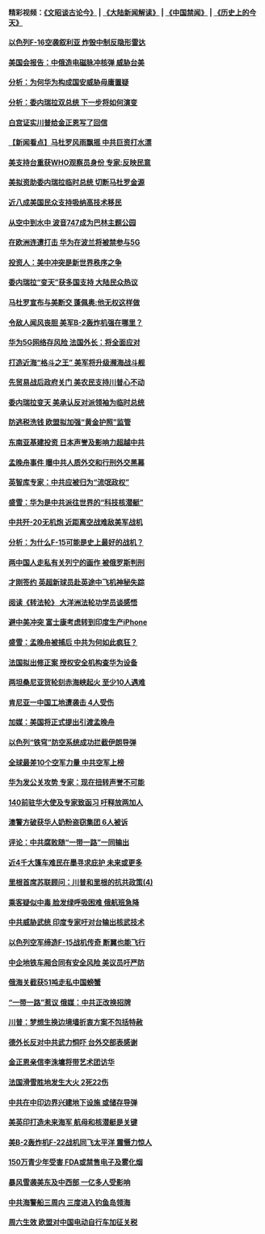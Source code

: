 #### 精彩视频：[《文昭谈古论今》](https://github.com/gfw-breaker/wenzhao/blob/master/README.md?t=01251230) | [《大陆新闻解读》](https://github.com/gfw-breaker/ntdtv-comedy/blob/master/README.md?t=01251230) | [《中国禁闻》](https://github.com/gfw-breaker/ntdtv-news/blob/master/README.md?t=01251230) | [《历史上的今天》](https://github.com/gfw-breaker/today-in-history/blob/master/README.md?t=01251230) 

#### [以色列F-16空袭叙利亚 炸毁中制反隐形雷达](../pages/nsc418/n11001407.md?t=01251230) 

#### [美国会报告：中俄造电磁脉冲核弹 威胁台美](../pages/nsc418/n11001011.md?t=01251230) 

#### [分析：为何华为构成国安威胁毋庸置疑](../pages/nsc418/n10999862.md?t=01251230) 

#### [分析：委内瑞拉双总统 下一步将如何演变](../pages/nsc418/n10999629.md?t=01251230) 

#### [白宫证实川普给金正恩写了回信](../pages/nsc418/n11000066.md?t=01251230) 

#### [【新闻看点】马杜罗风雨飘摇 中共巨资打水漂](../pages/nsc418/n10999627.md?t=01251230) 

#### [美支持台重获WHO观察员身份 专家:反映民意](../pages/nsc418/n10999901.md?t=01251230) 

#### [美拟资助委内瑞拉临时总统 切断马杜罗金源](../pages/nsc418/n10999926.md?t=01251230) 

#### [近八成美国民众支持吸纳高技术移民](../pages/nsc418/n10999709.md?t=01251230) 

#### [从空中到水中 波音747成为巴林主题公园](../pages/nsc418/n10999837.md?t=01251230) 

#### [在欧洲连遭打击 华为在波兰将被禁参与5G](../pages/nsc418/n10999590.md?t=01251230) 

#### [投资人：美中冲突是新世界秩序之争](../pages/nsc418/n10999607.md?t=01251230) 

#### [委内瑞拉“变天”获多国支持 大陆民众热议](../pages/nsc418/n10998690.md?t=01251230) 

#### [马杜罗宣布与美断交 蓬佩奥:他无权这样做](../pages/nsc418/n10997982.md?t=01251230) 

#### [令敌人闻风丧胆 美军B-2轰炸机强在哪里？](../pages/nsc418/n10998237.md?t=01251230) 

#### [华为5G网络存风险 法国外长：将全面应对](../pages/nsc418/n10997576.md?t=01251230) 

#### [打造近海“格斗之王” 美军将升级濒海战斗舰](../pages/nsc418/n10997532.md?t=01251230) 

#### [先贸易战后政府关门 美农民支持川普心不动](../pages/nsc418/n10997328.md?t=01251230) 

#### [委内瑞拉变天 美承认反对派领袖为临时总统](../pages/nsc418/n10997224.md?t=01251230) 

#### [防逃税洗钱 欧盟拟加强“黄金护照”监管](../pages/nsc418/n10997109.md?t=01251230) 

#### [东南亚基建投资 日本声誉及影响力超越中共](../pages/nsc418/n10997070.md?t=01251230) 

#### [孟晚舟事件 曝中共人质外交和行刑外交黑幕](../pages/nsc418/n10996956.md?t=01251230) 

#### [英智库专家：中共应被归为“流氓政权”](../pages/nsc418/n10996770.md?t=01251230) 

#### [盛雪：华为是中共派往世界的“科技核潜艇”](../pages/nsc418/n10994122.md?t=01251230) 

#### [中共歼-20无机炮 近距离空战难敌美军战机](../pages/nsc418/n10996027.md?t=01251230) 

#### [分析：为什么F-15可能是史上最好的战机？](../pages/nsc418/n10995667.md?t=01251230) 

#### [两中国人走私有关列宁的画作 被俄罗斯判刑](../pages/nsc418/n10992331.md?t=01251230) 

#### [才刚签约 英超新球员赴英途中飞机神秘失踪](../pages/nsc418/n10994679.md?t=01251230) 

#### [阅读《转法轮》 大洋洲法轮功学员谈感悟](../pages/nsc418/n10993844.md?t=01251230) 

#### [避中美冲突 富士康考虑转到印度生产iPhone](../pages/nsc418/n10994549.md?t=01251230) 

#### [盛雪：孟晚舟被捕后 中共为何如此疯狂？](../pages/nsc418/n10993513.md?t=01251230) 

#### [法国拟出修正案 授权安全机构查华为设备](../pages/nsc418/n10993863.md?t=01251230) 

#### [两坦桑尼亚货轮刻赤海峡起火 至少10人遇难](../pages/nsc418/n10994050.md?t=01251230) 

#### [肯尼亚一中国工地遭袭击 4人受伤](../pages/nsc418/n10993695.md?t=01251230) 

#### [加媒：美国将正式提出引渡孟晚舟](../pages/nsc418/n10993277.md?t=01251230) 

#### [以色列“铁穹”防空系统成功拦截伊朗导弹](../pages/nsc418/n10993330.md?t=01251230) 

#### [全球最差10个空军力量 中共空军上榜](../pages/nsc418/n10992493.md?t=01251230) 

#### [华为发公关攻势 专家：现在扭转声誉不可能](../pages/nsc418/n10992293.md?t=01251230) 

#### [140前驻华大使及专家致函习 吁释放两加人](../pages/nsc418/n10992390.md?t=01251230) 

#### [澳警方破获华人奶粉盗窃集团 6人被诉](../pages/nsc418/n10992238.md?t=01251230) 

#### [评论：中共腐败随“一带一路”一同输出](../pages/nsc418/n10992228.md?t=01251230) 

#### [近4千大篷车难民在墨寻求庇护 未来或更多](../pages/nsc418/n10991987.md?t=01251230) 

#### [里根首席苏联顾问：川普和里根的抗共政策(4)](../pages/nsc418/n10948163.md?t=01251230) 

#### [乘客疑似中毒 脸发绿呼吸困难 俄航班急降](../pages/nsc418/n10991551.md?t=01251230) 

#### [中共威胁武统 印度专家吁对台输出核武技术](../pages/nsc418/n10991334.md?t=01251230) 

#### [以色列空军缔造F-15战机传奇 断翼也能飞行](../pages/nsc418/n10990876.md?t=01251230) 

#### [中企地铁车厢合同有安全风险 美议员吁严防](../pages/nsc418/n10989908.md?t=01251230) 

#### [俄海关截获51吨走私中国螃蟹](../pages/nsc418/n10989902.md?t=01251230) 

#### [“一带一路”惹议 俄媒：中共正改换招牌](../pages/nsc418/n10989973.md?t=01251230) 

#### [川普：梦想生换边境墙折衷方案不包括特赦](../pages/nsc418/n10989992.md?t=01251230) 

#### [德外长反对中共武力恫吓 台外交部表感谢](../pages/nsc418/n10989626.md?t=01251230) 

#### [金正恩亲信李洙墉将带艺术团访华](../pages/nsc418/n10989769.md?t=01251230) 

#### [法国滑雪胜地发生大火 2死22伤](../pages/nsc418/n10989566.md?t=01251230) 

#### [中共在中印边界兴建地下设施 或储存导弹](../pages/nsc418/n10988979.md?t=01251230) 

#### [美英印打造未来海军 航母和核潜艇是关键](../pages/nsc418/n10940648.md?t=01251230) 

#### [美B-2轰炸机F-22战机同飞太平洋 震慑力惊人](../pages/nsc418/n10988582.md?t=01251230) 

#### [150万青少年受害 FDA或禁售电子及雾化烟](../pages/nsc418/n10988186.md?t=01251230) 

#### [暴风雪袭美东及中西部 一亿多人受影响](../pages/nsc418/n10988131.md?t=01251230) 

#### [中共海警船三周内 三度进入钓鱼岛领海](../pages/nsc418/n10987956.md?t=01251230) 

#### [周六生效 欧盟对中国电动自行车加征关税](../pages/nsc418/n10987637.md?t=01251230) 


